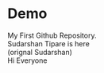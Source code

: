 # Demo
My First Github Repository.
<br>
Sudarshan Tipare is here
<br>
(orignal Sudarshan)
<br>
Hi Everyone
